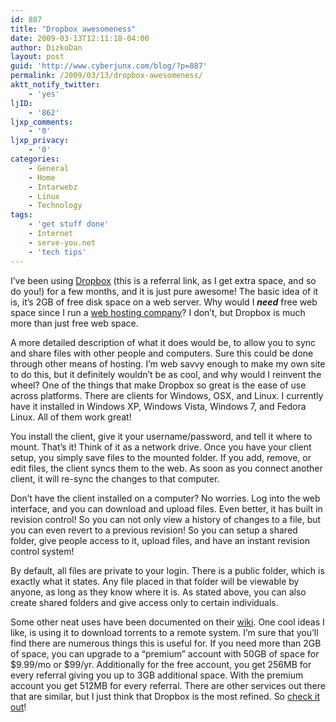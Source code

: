 ```yaml
---
id: 887
title: "Dropbox awesomeness"
date: 2009-03-13T12:11:18-04:00
author: DizkoDan
layout: post
guid: 'http://www.cyberjunx.com/blog/?p=887'
permalink: /2009/03/13/dropbox-awesomeness/
aktt_notify_twitter:
    - 'yes'
ljID:
    - '862'
ljxp_comments:
    - '0'
ljxp_privacy:
    - '0'
categories:
    - General
    - Home
    - Intarwebz
    - Linux
    - Technology
tags:
    - 'get stuff done'
    - Internet
    - serve-you.net
    - 'tech tips'
---
```


I’ve been using [Dropbox](https://www.getdropbox.com/referrals/NTQ1MTYzNzk) (this is a referral link, as I get extra space, and so do you!) for a few months, and it is just pure awesome! The basic idea of it is, it’s 2GB of free disk space on a web server. Why would I ***need*** free web space since I run a [web hosting company](http://www.serve-you.net)? I don’t, but Dropbox is much more than just free web space.

A more detailed description of what it does would be, to allow you to sync and share files with other people and computers. Sure this could be done through other means of hosting. I’m web savvy enough to make my own site to do this, but it definitely wouldn’t be as cool, and why would I reinvent the wheel? One of the things that make Dropbox so great is the ease of use across platforms. There are clients for Windows, OSX, and Linux. I currently have it installed in Windows XP, Windows Vista, Windows 7, and Fedora Linux. All of them work great!

You install the client, give it your username/password, and tell it where to mount. That’s it! Think of it as a network drive. Once you have your client setup, you simply save files to the mounted folder. If you add, remove, or edit files, the client syncs them to the web. As soon as you connect another client, it will re-sync the changes to that computer.

Don’t have the client installed on a computer? No worries. Log into the web interface, and you can download and upload files. Even better, it has built in revision control! So you can not only view a history of changes to a file, but you can even revert to a previous revision! So you can setup a shared folder, give people access to it, upload files, and have an instant revision control system!

By default, all files are private to your login. There is a public folder, which is exactly what it states. Any file placed in that folder will be viewable by anyone, as long as they know where it is. As stated above, you can also create shared folders and give access only to certain individuals.

Some other neat uses have been documented on their [wiki](http://wiki.getdropbox.com/TipsAndTricks). One cool ideas I like, is using it to download torrents to a remote system. I’m sure that you’ll find there are numerous things this is useful for. If you need more than 2GB of space, you can upgrade to a “premium” account with 50GB of space for $9.99/mo or $99/yr. Additionally for the free account, you get 256MB for every referral giving you up to 3GB additional space. With the premium account you get 512MB for every referral. There are other services out there that are similar, but I just think that Dropbox is the most refined. So [check it out](https://www.getdropbox.com/referrals/NTQ1MTYzNzk)!